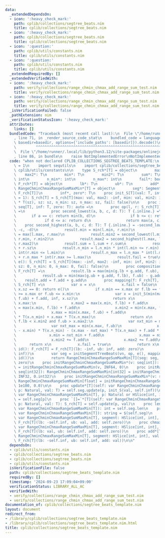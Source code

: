 ```yaml
---
data:
  _extendedDependsOn:
  - icon: ':heavy_check_mark:'
    path: cplib/collections/segtree_beats.nim
    title: cplib/collections/segtree_beats.nim
  - icon: ':heavy_check_mark:'
    path: cplib/collections/segtree_beats.nim
    title: cplib/collections/segtree_beats.nim
  - icon: ':question:'
    path: cplib/utils/constants.nim
    title: cplib/utils/constants.nim
  - icon: ':question:'
    path: cplib/utils/constants.nim
    title: cplib/utils/constants.nim
  _extendedRequiredBy: []
  _extendedVerifiedWith:
  - icon: ':heavy_check_mark:'
    path: verify/collections/range_chmin_chmax_add_range_sum_test.nim
    title: verify/collections/range_chmin_chmax_add_range_sum_test.nim
  - icon: ':heavy_check_mark:'
    path: verify/collections/range_chmin_chmax_add_range_sum_test.nim
    title: verify/collections/range_chmin_chmax_add_range_sum_test.nim
  _isVerificationFailed: false
  _pathExtension: nim
  _verificationStatusIcon: ':heavy_check_mark:'
  attributes:
    links: []
  bundledCode: "Traceback (most recent call last):\n  File \"/home/runner/.local/lib/python3.12/site-packages/onlinejudge_verify/documentation/build.py\"\
    , line 71, in _render_source_code_stat\n    bundled_code = language.bundle(stat.path,\
    \ basedir=basedir, options={'include_paths': [basedir]}).decode()\n          \
    \         ^^^^^^^^^^^^^^^^^^^^^^^^^^^^^^^^^^^^^^^^^^^^^^^^^^^^^^^^^^^^^^^^^^^^^^^^^^^^^^^^^\n\
    \  File \"/home/runner/.local/lib/python3.12/site-packages/onlinejudge_verify/languages/nim.py\"\
    , line 86, in bundle\n    raise NotImplementedError\nNotImplementedError\n"
  code: "when not declared CPLIB_COLLECTIONS_SEGTREE_BEATS_TEMPLATE:\n    const CPLIB_COLLECTIONS_SEGTREE_BEATS_TEMPLATE*\
    \ = 1\n    import sequtils\n    import cplib/collections/segtree_beats\n    import\
    \ cplib/utils/constants\n\n    type S_rch*[T] = object\n        max*: T\n    \
    \    max2*: T\n        min*: T\n        min2*: T\n        sum*: T\n        sz*:\
    \ int\n        n_min*: int\n        n_max*: int\n        fail*: bool\n    type\
    \ F_rch*[T] = object\n        lb*: T\n        ub*: T\n        add*: T\n\n    type\
    \ RangeChminChmaxRangeSumMaxMin*[T] = object\n        seg*: SegmentTreeBeats[S_rch[T],\
    \ F_rch[T]]\n        inf*, zero*: T\n    proc init_S[T](val: T, inf: T, sz: int\
    \ = 1): S_rch[T] = S_rch[T](max: val, max2: -inf, min: val, min2: inf, sum: val\
    \ * T(sz), sz: sz, n_min: sz, n_max: sz, fail: false)\n\n    proc initRangeChminChmaxRangeSumMaxMin*[T](v:\
    \ seq[T], inf: T, zero: T): auto =\n        proc op(l, r: S_rch[T]): S_rch[T]\
    \ =\n            proc second_lowest(a, b, c, d: T): T {.inline.} =\n         \
    \       if a == c: return min(b, d)\n                if b <= c: return b\n   \
    \             if d <= a: return d\n                return max(a, c)\n        \
    \    proc second_highest(a, b, c, d: T): T {.inline.} = -second_lowest(-a, -b,\
    \ -c, -d)\n            result.min = min(l.min, r.min)\n            result.max\
    \ = max(l.max, r.max)\n            result.min2 = second_lowest(l.min, l.min2,\
    \ r.min, r.min2)\n            result.max2 = second_highest(l.max, l.max2, r.max,\
    \ r.max2)\n            result.sum = l.sum + r.sum\n            result.sz = l.sz\
    \ + r.sz\n            result.n_min = l.n_min * int(l.min <= r.min) + r.n_min *\
    \ int(r.min <= l.min)\n            result.n_max = l.n_max * int(l.max >= r.max)\
    \ + r.n_max * int(r.max >= l.max)\n            result.fail = true\n        proc\
    \ e(): S_rch[T] = S_rch[T](max: -inf, max2: -inf, min: inf, min2: inf, sum: zero,\
    \ sz: 0, n_min: 0, n_max: 0, fail: false)\n        proc composition(f, g: F_rch[T]):\
    \ F_rch[T] =\n            result.lb = max(min(g.lb + g.add, f.ub), f.lb) - g.add\n\
    \            result.ub = min(max(g.ub + g.add, f.lb), f.ub) - g.add\n        \
    \    result.add = f.add + g.add\n        proc mapping(f: F_rch[T], x: S_rch[T]):\
    \ S_rch[T] =\n            var x = x\n            x.fail = false\n            if\
    \ x.sz == 0: return e()\n            if x.min == x.max or f.lb == f.ub or f.lb\
    \ >= x.max or f.ub <= x.min:\n                var x = init_S(min(max(x.min, f.lb),\
    \ f.ub) + f.add, inf, x.sz)\n                return x\n            if x.min2 ==\
    \ x.max:\n                x.max2 = max(x.min, f.lb) + f.add\n                x.min\
    \ = max(x.min, f.lb) + f.add\n                x.min2 = min(x.max, f.ub) + f.add\n\
    \                x.max = min(x.max, f.ub) + f.add\n                x.sum = x.min\
    \ * T(x.n_min) + x.max * T(x.n_max)\n                return x\n            if\
    \ f.lb < x.min2 and f.ub > x.max2:\n                var nxt_min = max(x.min, f.lb)\n\
    \                var nxt_max = min(x.max, f.ub)\n                x.sum += (nxt_min\
    \ - x.min) * T(x.n_min) - (x.max - nxt_max) * T(x.n_max) + f.add * T(x.sz)\n \
    \               x.min = nxt_min + f.add\n                x.max = nxt_max + f.add\n\
    \                x.min2 += f.add\n                x.max2 += f.add\n          \
    \      return x\n            x.fail = true\n            return x\n        proc\
    \ id(): F_rch[T] = F_rch[T](lb: -inf, ub: inf, add: zero)\n        var vn = v.mapIt(init_S(it,\
    \ inf))\n        var seg = initSegmentTreeBeats(vn, op, e(), mapping, composition,\
    \ id())\n        return RangeChminChmaxRangeSumMaxMin[T](seg: seg, inf: inf, zero:\
    \ zero)\n    proc initRangeChminChmaxRangeSumMaxMin*(v: seq[int]): RangeChminChmaxRangeSumMaxMin[int]\
    \ = initRangeChminChmaxRangeSumMaxMin(v, INF64, 0)\n    proc initRangeChminChmaxRangeSumMaxMin*(v:\
    \ seq[int32]): RangeChminChmaxRangeSumMaxMin[int32] = initRangeChminChmaxRangeSumMaxMin(v,\
    \ INF32, 0.int32)\n    proc initRangeChminChmaxRangeSumMaxMin*(v: seq[float]):\
    \ RangeChminChmaxRangeSumMaxMin[float] = initRangeChminChmaxRangeSumMaxMin(v,\
    \ 1e100, 0.0)\n\n    proc update*[T](self: var RangeChminChmaxRangeSumMaxMin[T],\
    \ p: Natural, val: T) = self.seg.update(p, init_S(val, self.inf))\n    proc `[]`*[T](self:\
    \ var RangeChminChmaxRangeSumMaxMin[T], p: Natural or HSlice[int, int]): S_rch[T]\
    \ = self.seg[p]\n    proc `[]=`*[T](self: var RangeChminChmaxRangeSumMaxMin[T],\
    \ p: Natural, val: T): S_rch[T] = self.update(p, val)\n    proc len*[T](self:\
    \ var RangeChminChmaxRangeSumMaxMin[T]): int = self.seg.len\n    proc `$`*[T](self:\
    \ var RangeChminChmaxRangeSumMaxMin[T]): string = $(self.seg)\n    proc chmin*[T](self:\
    \ var RangeChminChmaxRangeSumMaxMin[T], segment: HSlice[int, int], val: T) = self.seg.apply(segment,\
    \ F_rch[T](lb: -self.inf, ub: val, add: self.zero))\n    proc chmax*[T](self:\
    \ var RangeChminChmaxRangeSumMaxMin[T], segment: HSlice[int, int], val: T) = self.seg.apply(segment,\
    \ F_rch[T](lb: val, ub: self.inf, add: self.zero))\n    proc add*[T](self: var\
    \ RangeChminChmaxRangeSumMaxMin[T], segment: HSlice[int, int], val: T) = self.seg.apply(segment,\
    \ F_rch[T](lb: -self.inf, ub: self.inf, add: val))\n\n"
  dependsOn:
  - cplib/utils/constants.nim
  - cplib/collections/segtree_beats.nim
  - cplib/collections/segtree_beats.nim
  - cplib/utils/constants.nim
  isVerificationFile: false
  path: cplib/collections/segtree_beats_template.nim
  requiredBy: []
  timestamp: '2024-09-23 17:09:04+09:00'
  verificationStatus: LIBRARY_ALL_AC
  verifiedWith:
  - verify/collections/range_chmin_chmax_add_range_sum_test.nim
  - verify/collections/range_chmin_chmax_add_range_sum_test.nim
documentation_of: cplib/collections/segtree_beats_template.nim
layout: document
redirect_from:
- /library/cplib/collections/segtree_beats_template.nim
- /library/cplib/collections/segtree_beats_template.nim.html
title: cplib/collections/segtree_beats_template.nim
---
```

